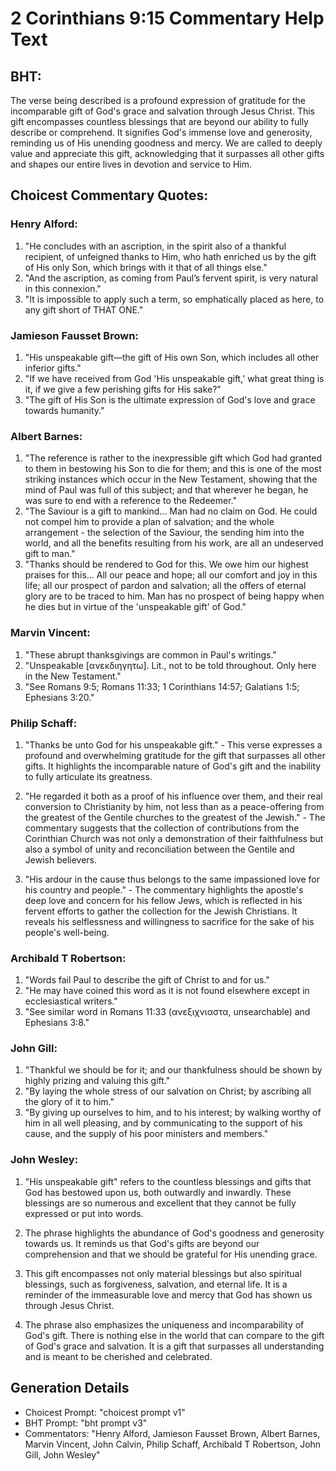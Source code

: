 # 2 Corinthians 9:15 Commentary Help Text

## BHT:
The verse being described is a profound expression of gratitude for the incomparable gift of God's grace and salvation through Jesus Christ. This gift encompasses countless blessings that are beyond our ability to fully describe or comprehend. It signifies God's immense love and generosity, reminding us of His unending goodness and mercy. We are called to deeply value and appreciate this gift, acknowledging that it surpasses all other gifts and shapes our entire lives in devotion and service to Him.

## Choicest Commentary Quotes:
### Henry Alford:
1. "He concludes with an ascription, in the spirit also of a thankful recipient, of unfeigned thanks to Him, who hath enriched us by the gift of His only Son, which brings with it that of all things else."
2. "And the ascription, as coming from Paul’s fervent spirit, is very natural in this connexion."
3. "It is impossible to apply such a term, so emphatically placed as here, to any gift short of THAT ONE."

### Jamieson Fausset Brown:
1. "His unspeakable gift—the gift of His own Son, which includes all other inferior gifts." 
2. "If we have received from God 'His unspeakable gift,' what great thing is it, if we give a few perishing gifts for His sake?" 
3. "The gift of His Son is the ultimate expression of God's love and grace towards humanity."

### Albert Barnes:
1. "The reference is rather to the inexpressible gift which God had granted to them in bestowing his Son to die for them; and this is one of the most striking instances which occur in the New Testament, showing that the mind of Paul was full of this subject; and that wherever he began, he was sure to end with a reference to the Redeemer."
2. "The Saviour is a gift to mankind... Man had no claim on God. He could not compel him to provide a plan of salvation; and the whole arrangement - the selection of the Saviour, the sending him into the world, and all the benefits resulting from his work, are all an undeserved gift to man."
3. "Thanks should be rendered to God for this. We owe him our highest praises for this... All our peace and hope; all our comfort and joy in this life; all our prospect of pardon and salvation; all the offers of eternal glory are to be traced to him. Man has no prospect of being happy when he dies but in virtue of the 'unspeakable gift' of God."

### Marvin Vincent:
1. "These abrupt thanksgivings are common in Paul's writings."
2. "Unspeakable [ανεκδιηγητω]. Lit., not to be told throughout. Only here in the New Testament."
3. "See Romans 9:5; Romans 11:33; 1 Corinthians 14:57; Galatians 1:5; Ephesians 3:20."

### Philip Schaff:
1. "Thanks be unto God for his unspeakable gift." - This verse expresses a profound and overwhelming gratitude for the gift that surpasses all other gifts. It highlights the incomparable nature of God's gift and the inability to fully articulate its greatness.

2. "He regarded it both as a proof of his influence over them, and their real conversion to Christianity by him, not less than as a peace-offering from the greatest of the Gentile churches to the greatest of the Jewish." - The commentary suggests that the collection of contributions from the Corinthian Church was not only a demonstration of their faithfulness but also a symbol of unity and reconciliation between the Gentile and Jewish believers.

3. "His ardour in the cause thus belongs to the same impassioned love for his country and people." - The commentary highlights the apostle's deep love and concern for his fellow Jews, which is reflected in his fervent efforts to gather the collection for the Jewish Christians. It reveals his selflessness and willingness to sacrifice for the sake of his people's well-being.

### Archibald T Robertson:
1. "Words fail Paul to describe the gift of Christ to and for us."
2. "He may have coined this word as it is not found elsewhere except in ecclesiastical writers."
3. "See similar word in Romans 11:33 (ανεξιχνιαστα, unsearchable) and Ephesians 3:8."

### John Gill:
1. "Thankful we should be for it; and our thankfulness should be shown by highly prizing and valuing this gift."
2. "By laying the whole stress of our salvation on Christ; by ascribing all the glory of it to him."
3. "By giving up ourselves to him, and to his interest; by walking worthy of him in all well pleasing, and by communicating to the support of his cause, and the supply of his poor ministers and members."

### John Wesley:
1. "His unspeakable gift" refers to the countless blessings and gifts that God has bestowed upon us, both outwardly and inwardly. These blessings are so numerous and excellent that they cannot be fully expressed or put into words.

2. The phrase highlights the abundance of God's goodness and generosity towards us. It reminds us that God's gifts are beyond our comprehension and that we should be grateful for His unending grace.

3. This gift encompasses not only material blessings but also spiritual blessings, such as forgiveness, salvation, and eternal life. It is a reminder of the immeasurable love and mercy that God has shown us through Jesus Christ.

4. The phrase also emphasizes the uniqueness and incomparability of God's gift. There is nothing else in the world that can compare to the gift of God's grace and salvation. It is a gift that surpasses all understanding and is meant to be cherished and celebrated.


## Generation Details
- Choicest Prompt: "choicest prompt v1"
- BHT Prompt: "bht prompt v3"
- Commentators: "Henry Alford, Jamieson Fausset Brown, Albert Barnes, Marvin Vincent, John Calvin, Philip Schaff, Archibald T Robertson, John Gill, John Wesley"
